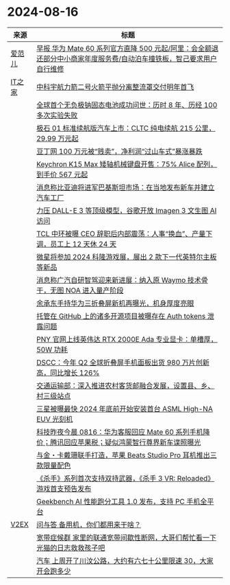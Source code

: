 ﻿# 2024-08-16

|来源|标题|
|---|---|
|[爱范儿](https://www.ifanr.com/feed)|[早报 华为 Mate 60 系列官方直降 500 元起/阿里：会全额退还部分中小商家年度服务费/自动泊车撞铁板，智己要求用户自行维修](https://www.ifanr.com/1596252?utm_source=rss&utm_medium=rss&utm_campaign=)|
|[IT之家](https://www.ithome.com/rss/)|[中科宇航力箭二号火箭平抛分离整流罩交付明年首飞](https://www.ithome.com/0/788/872.htm)|
||[全球首个无负极钠固态电池成功问世：历时 8 年、历经 100 多次实验失败](https://www.ithome.com/0/788/871.htm)|
||[极石 01 标准续航版汽车上市：CLTC 纯电续航 215 公里，29.99 万元起](https://www.ithome.com/0/788/869.htm)|
||[豆丁网 100 万元被“贱卖”，净利润“过山车式”暴涨暴跌](https://www.ithome.com/0/788/868.htm)|
||[Keychron K15 Max 矮轴机械键盘开售：75% Alice 配列，到手价 567 元起](https://www.ithome.com/0/788/867.htm)|
||[消息称比亚迪将进军巴基斯坦市场：在当地发布新车并建立汽车工厂](https://www.ithome.com/0/788/866.htm)|
||[力压 DALL-E 3 等顶级模型，谷歌开放 Imagen 3 文生图 AI 访问](https://www.ithome.com/0/788/864.htm)|
||[TCL 中环被曝 CEO 辞职后内部震荡：人事“换血”、产量下调，员工上 12 天休 24 天](https://www.ithome.com/0/788/863.htm)|
||[微星将参加 2024 科隆游戏展，展出 2 款下一代英特尔主板等新品](https://www.ithome.com/0/788/861.htm)|
||[消息称广汽自研智驾迎来新进展：纳入原 Waymo 技术骨干，无图 NOA 进入量产阶段](https://www.ithome.com/0/788/860.htm)|
||[余承东手持华为三折叠屏新机再曝光，机身厚度亮眼](https://www.ithome.com/0/788/859.htm)|
||[托管在 GitHub 上的诸多开源项目被曝存在 Auth tokens 泄露问题](https://www.ithome.com/0/788/858.htm)|
||[PNY 官网上线英伟达 RTX 2000E Ada 专业显卡：单槽厚，50W 功耗](https://www.ithome.com/0/788/857.htm)|
||[DSCC：今年 Q2 全球折叠屏手机面板出货 980 万片创新高，同比增长 126%](https://www.ithome.com/0/788/856.htm)|
||[交通运输部：深入推进农村客货邮融合发展，设置县、乡、村三级站点](https://www.ithome.com/0/788/855.htm)|
||[三星被曝最快 2024 年底前开始安装首台 ASML High-NA EUV 光刻机](https://www.ithome.com/0/788/854.htm)|
||[科技昨夜今晨 0816：华为客服回应 Mate 60 系列手机降价；腾讯回应苹果税；疑似鸿蒙智行尊界新车谍照曝光](https://www.ithome.com/0/788/853.htm)|
||[与金・卡戴珊联手打造，苹果 Beats Studio Pro 耳机推出三款限量配色](https://www.ithome.com/0/788/852.htm)|
||[《杀手》系列首次支持双持武器，《杀手 3 VR: Reloaded》游戏首支预告发布](https://www.ithome.com/0/788/851.htm)|
||[Geekbench AI 性能跑分工具 1.0 发布，支持 PC 手机全平台](https://www.ithome.com/0/788/850.htm)|
|[V2EX](https://www.v2ex.com/index.xml)|[ 问与答 备用机，你们都用来干啥？](https://www.v2ex.com/t/1065383#reply23)|
||[ 宽带症候群 家里的联通宽带间歇性断网，大哥们帮忙看一下光猫的日志救救孩子吧](https://www.v2ex.com/t/1065381#reply11)|
||[ 汽车 上周开了川汶公路，大约有六七十公里限速 30，大家开会跑多少](https://www.v2ex.com/t/1065377#reply11)|
